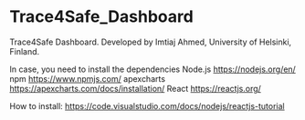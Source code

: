 # Trace4Safe_Dashboard
Trace4Safe Dashboard. Developed by Imtiaj Ahmed, University of Helsinki, Finland.


In case, you need to install the dependencies
Node.js    https://nodejs.org/en/
npm   https://www.npmjs.com/
apexcharts     https://apexcharts.com/docs/installation/
React    https://reactjs.org/


How to install:
https://code.visualstudio.com/docs/nodejs/reactjs-tutorial
